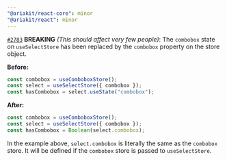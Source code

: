 ```yaml
---
"@ariakit/react-core": minor
"@ariakit/react": minor
---
```


[`#2783`](https://github.com/ariakit/ariakit/pull/2783) **BREAKING** *(This should affect very few people)*: The `combobox` state on `useSelectStore` has been replaced by the `combobox` property on the store object.

**Before:**

```js
const combobox = useComboboxStore();
const select = useSelectStore({ combobox });
const hasCombobox = select.useState("combobox");
```

**After:**

```js
const combobox = useComboboxStore();
const select = useSelectStore({ combobox });
const hasCombobox = Boolean(select.combobox);
```

In the example above, `select.combobox` is literally the same as the `combobox` store. It will be defined if the `combobox` store is passed to `useSelectStore`.
